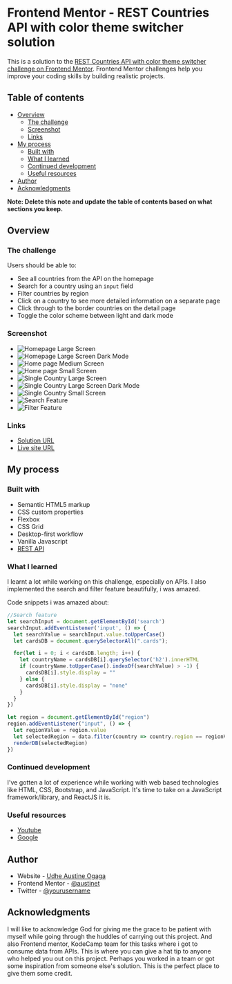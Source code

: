 # Frontend Mentor - REST Countries API with color theme switcher solution

This is a solution to the [REST Countries API with color theme switcher challenge on Frontend Mentor](https://www.frontendmentor.io/challenges/rest-countries-api-with-color-theme-switcher-5cacc469fec04111f7b848ca). Frontend Mentor challenges help you improve your coding skills by building realistic projects. 

## Table of contents

- [Overview](#overview)
  - [The challenge](#the-challenge)
  - [Screenshot](#screenshot)
  - [Links](#links)
- [My process](#my-process)
  - [Built with](#built-with)
  - [What I learned](#what-i-learned)
  - [Continued development](#continued-development)
  - [Useful resources](#useful-resources)
- [Author](#author)
- [Acknowledgments](#acknowledgments)

**Note: Delete this note and update the table of contents based on what sections you keep.**

## Overview

### The challenge

Users should be able to:

- See all countries from the API on the homepage
- Search for a country using an `input` field
- Filter countries by region
- Click on a country to see more detailed information on a separate page
- Click through to the border countries on the detail page
- Toggle the color scheme between light and dark mode 

### Screenshot

- ![Homepage Large Screen](screenshots/homepageLargeScreen.jpg)
- ![Homepage Large Screen Dark Mode](screenshots/homePageLargeScreenDarkMode.jpg)
- ![Home page Medium Screen](screenshots/mediumScreen.jpg)
- ![Home page Small Screen](screenshots/smallScreen.jpg)
- ![Single Country Large Screen](screenshots/singleCountry.jpg)
- ![Single Country Large Screen Dark Mode](screenshots/singleCountryDarkMode.jpg)
- ![Single Country Small Screen](screenshots/smallScreenSingleCountry.jpg)
- ![Search Feature](screenshots/searchFeature.jpg)
- ![Filter Feature](screenshots/filterFeature.jpg)

### Links
- [Solution URL](https://github.com/Austinet/countriesAPI.git)
- [Live site URL](https://austinet.github.io/countriesAPI/)

## My process

### Built with

- Semantic HTML5 markup
- CSS custom properties
- Flexbox
- CSS Grid
- Desktop-first workflow
- Vanilla Javascript
- [REST API](https://restcountries.com/v3.1/all) 


### What I learned

I learnt a lot while working on this challenge, especially on APIs. I also implemented the search and filter feature beautifully, i was amazed.

Code snippets i was amazed about:

```js
//Search feature
let searchInput = document.getElementById('search')
searchInput.addEventListener('input', () => {
  let searchValue = searchInput.value.toUpperCase()
  let cardsDB = document.querySelectorAll(".cards");

  for(let i = 0; i < cardsDB.length; i++) {
    let countryName = cardsDB[i].querySelector('h2').innerHTML
    if (countryName.toUpperCase().indexOf(searchValue) > -1) {
      cardsDB[i].style.display = ""
    } else {
      cardsDB[i].style.display = "none"
    }
  }
})

let region = document.getElementById("region")
region.addEventListener("input", () => {
  let regionValue = region.value
  let selectedRegion = data.filter(country => country.region == regionValue)
  renderDB(selectedRegion)
})
```

### Continued development

I've gotten a lot of experience while working with web based technologies like HTML, CSS, Bootstrap, and JavaScript. It's time to take on a JavaScript framework/library, and ReactJS it is.

### Useful resources

- [ Youtube](https://www.Youtube.com) 
- [Google  ](https://www.Google.com) 

## Author

- Website - [Udhe Austine Ogaga](https://Austinet.github.io/portfolio)
- Frontend Mentor - [@austinet](https://www.frontendmentor.io/profile/austinet)
- Twitter - [@yourusername](https://www.twitter.com/austineudhe)


## Acknowledgments

I will like to acknowledge God for giving me the grace to be patient with myself while going through the huddles of carrying out this project. And also Frontend mentor, KodeCamp team for this tasks where i got to consume data from APIs.
This is where you can give a hat tip to anyone who helped you out on this project. Perhaps you worked in a team or got some inspiration from someone else's solution. This is the perfect place to give them some credit.